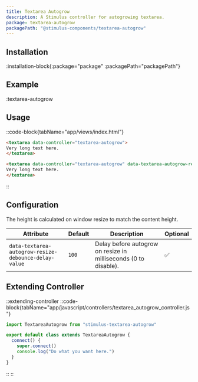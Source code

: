```yaml
---
title: Textarea Autogrow
description: A Stimulus controller for autogrowing textarea.
package: textarea-autogrow
packagePath: "@stimulus-components/textarea-autogrow"
---
```


## Installation

:installation-block{:package="package" :packagePath="packagePath"}

## Example

:textarea-autogrow

## Usage

::code-block{tabName="app/views/index.html"}

```html
<textarea data-controller="textarea-autogrow">
Very long text here.
</textarea>

<textarea data-controller="textarea-autogrow" data-textarea-autogrow-resize-debounce-delay-value="500">
Very long text here.
</textarea>
```

::

## Configuration

The height is calculated on window resize to match the content height.

| Attribute                                            | Default | Description                                                     | Optional |
| ---------------------------------------------------- | ------- | --------------------------------------------------------------- | -------- |
| `data-textarea-autogrow-resize-debounce-delay-value` | `100`   | Delay before autogrow on resize in milliseconds (0 to disable). | ✅       |

## Extending Controller

::extending-controller
::code-block{tabName="app/javascript/controllers/textarea_autogrow_controller.js"}

```js
import TextareaAutogrow from "stimulus-textarea-autogrow"

export default class extends TextareaAutogrow {
  connect() {
    super.connect()
    console.log("Do what you want here.")
  }
}
```

::
::
